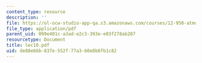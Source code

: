 ```yaml
---
content_type: resource
description: ''
file: https://ol-ocw-studio-app-qa.s3.amazonaws.com/courses/12-950-atmospheric-and-oceanic-modeling-spring-2004/de88e66b837e552f77a360e8b6fb1c82_lec10.pdf
file_type: application/pdf
parent_uid: 099e401c-a3ad-e2c3-393e-e03f278ab207
resourcetype: Document
title: lec10.pdf
uid: de88e66b-837e-552f-77a3-60e8b6fb1c82
---
```


